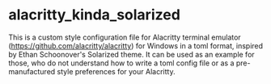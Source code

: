 # alacritty_kinda_solarized
This is a custom style configuration file for Alacritty terminal emulator (https://github.com/alacritty/alacritty) for Windows in a toml format, inspired by Ethan Schoonover's Solarized theme. It can be used as an example for those, who do not understand how to write a toml config file or as a pre-manufactured style preferences for your Alacritty.
